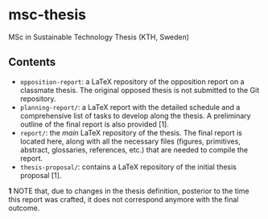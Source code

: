 # msc-thesis
MSc in Sustainable Technology Thesis (KTH, Sweden)

## Contents
* `opposition-report`: a LaTeX repository of the opposition report on a classmate thesis. The original opposed thesis is not submitted to the Git repository.
* `planning-report/`: a LaTeX report with the detailed schedule and a comprehensive list of tasks to develop along the thesis. A preliminary outline of the final report is also provided [1].
* `report/`: the *main* LaTeX repository of the thesis. The final report is located here, along with all the necessary files (figures, primitives, abstract, glossaries, references, etc.) that are needed to compile the report.
* `thesis-proposal/`: contains a LaTeX repository of the initial thesis proposal [1].

**1** NOTE that, due to changes in the thesis definition, posterior to the time this report was crafted, it does not correspond anymore with the final outcome.
